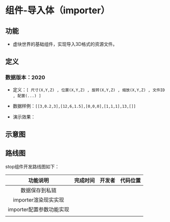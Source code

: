 # 组件-导入体（importer）

## 功能
* 虚块世界的基础组件，实现导入3D格式的资源文件。

  


## 定义

### 数据版本：2020

* 定义：`[ 尺寸(X,Y,Z) , 位置(X,Y,Z) , 旋转(X,Y,Z) , 缩放(X,Y,Z) , 文件ID , 配置(...) ]`

* 数据样例：`[[3,0.2,3],[12,6,1.5],[0,0,0],[1,1,1],13,[]]`

* 演示效果：

  

## 示意图



## 路线图

stop组件开发路线图如下：

| 功能说明             | 完成时间 | 开发者 | 代码位置 |
| :------: | :------: | :----: | :------: |
| 数据保存到私链         |          |        |          |
| importer渲染现实实现 |          |        |          |
| importer配置参数功能实现 |          |        |          |
|  | | | |

